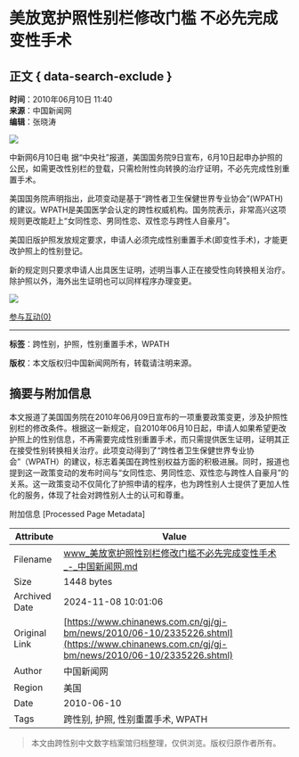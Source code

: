 # 美放宽护照性别栏修改门槛 不必先完成变性手术

## 正文 { data-search-exclude }


**时间**：2010年06月10日 11:40  
**来源**：中国新闻网  
**编辑**：张晓涛  

![](http://www.chinanews.com.cn/fileftp/2010/04/2010-04-23/U76P4T47D13180F981DT20100423110629.jpg)

中新网6月10日电 据“中央社”报道，美国国务院9日宣布，6月10日起申办护照的公民，如需更改性别栏的登载，只需检附性向转换的治疗证明，不必先完成性别重置手术。

美国国务院声明指出，此项变动是基于“跨性者卫生保健世界专业协会”(WPATH)的建议。WPATH是美国医学会认定的跨性权威机构。国务院表示，非常高兴这项规则更改能赶上“女同性恋、男同性恋、双性恋与跨性人自豪月”。

美国旧版护照发放规定要求，申请人必须完成性别重置手术(即变性手术)，才能更改护照上的性别登记。

新的规定则只要求申请人出具医生证明，述明当事人正在接受性向转换相关治疗。除护照以外，海外出生证明也可以同样程序办理变更。

![](http://www.chinanews.com.cn/fileftp/2010/04/2010-04-23/U76P4T47D13180F980DT20100423111451.jpg)

[参与互动(0)](http://comment.chinanews.com.cn/comments/comments.php?newsid=2335226)   

---  

**标签**：跨性别，护照，性别重置手术，WPATH  

**版权**：本文版权归中国新闻网所有，转载请注明来源。  

## 摘要与附加信息

<!-- tcd_abstract -->
本文报道了美国国务院在2010年06月09日宣布的一项重要政策变更，涉及护照性别栏的修改条件。根据这一新规定，自2010年06月10日起，申请人如果希望更改护照上的性别信息，不再需要完成性别重置手术，而只需提供医生证明，证明其正在接受性别转换相关治疗。此项变动得到了“跨性者卫生保健世界专业协会”（WPATH）的建议，标志着美国在跨性别权益方面的积极进展。同时，报道也提到这一政策变动的发布时间与“女同性恋、男同性恋、双性恋与跨性人自豪月”的关系。这一政策变动不仅简化了护照申请的程序，也为跨性别人士提供了更加人性化的服务，体现了社会对跨性别人士的认可和尊重。
<!-- tcd_abstract_end -->

附加信息 [Processed Page Metadata]

| Attribute       | Value                                  |
|-----------------|----------------------------------------|
| Filename        | www_美放宽护照性别栏修改门槛不必先完成变性手术_-_中国新闻网.md                             |
| Size            | 1448 bytes                           |
| Archived Date   | 2024-11-08 10:01:06                             |
| Original Link   | [https://www.chinanews.com.cn/gj/gj-bm/news/2010/06-10/2335226.shtml](https://www.chinanews.com.cn/gj/gj-bm/news/2010/06-10/2335226.shtml)                       |
| Author          | 中国新闻网                               |
| Region          | 美国                               |
| Date            | 2010-06-10                                 |
| Tags            | 跨性别, 护照, 性别重置手术, WPATH                                 |
>
> 本文由跨性别中文数字档案馆归档整理，仅供浏览。版权归原作者所有。
>